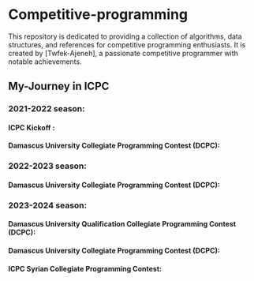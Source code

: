 # Competitive-programming

This repository is dedicated to providing a collection of algorithms, data structures, and references for competitive programming enthusiasts. It is created by [Twfek-Ajeneh], a passionate competitive programmer with notable achievements.

## My-Journey in ICPC

### 2021-2022 season:

  #### ICPC Kickoff :

  #### Damascus University Collegiate Programming Contest (DCPC):

### 2022-2023 season:

  #### Damascus University Collegiate Programming Contest (DCPC):

### 2023-2024 season:

  #### Damascus University Qualification Collegiate Programming Contest (DCPC):

  #### Damascus University Collegiate Programming Contest (DCPC):

  #### ICPC Syrian Collegiate Programming Contest:
